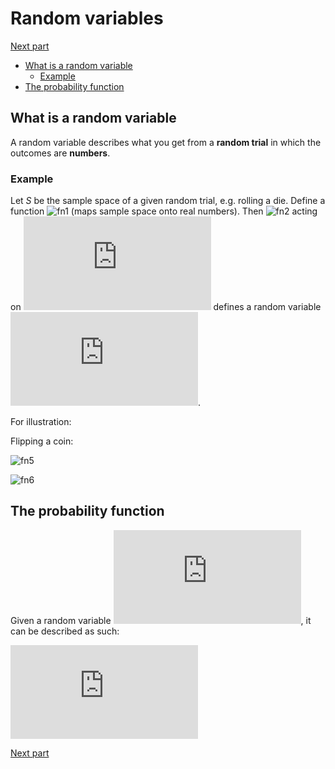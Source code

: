 # Random variables <!-- omit in toc -->

[Next part](./05randomvars.md)

- [What is a random variable](#what-is-a-random-variable)
  - [Example](#example)
- [The probability function](#the-probability-function)

## What is a random variable

A random variable describes what you get from a **random trial** in which the outcomes are **numbers**.

### Example

Let $S$ be the sample space of a given random trial, e.g. rolling a die. Define a function ![fn1] (maps sample space onto real numbers). Then ![fn2] acting on ![fn3] defines a random variable ![fn4].

For illustration:

Flipping a coin:

![fn5]

![fn6]

## The probability function

Given a random variable ![fn4], it can be described as such:

![fn7]

[Next part](./05randomvars.md)

<!-- phi: S->RR -->
[fn1]: https://latex.codecogs.com/svg.latex?\phi:S\rightarrow\mathbb{R}

<!-- phi -->
[fn2]: https://latex.codecogs.com/svg.latex?\phi

<!-- S -->
[fn3]: https://latex.codecogs.com/svg.latex?S

<!-- X -->
[fn4]: https://latex.codecogs.com/svg.latex?X

<!-- S={H,T} -->
[fn5]: https://latex.codecogs.com/svg.latex?S={H,T}

<!-- phi(H), phi(T) -->
[fn6]: <https://latex.codecogs.com/svg.latex?\phi(H)=0,\ \phi(T)=1>

<!-- phi(H), phi(T) -->
[fn7]: <https://latex.codecogs.com/svg.latex?P_X(x):=P(X=x)>

